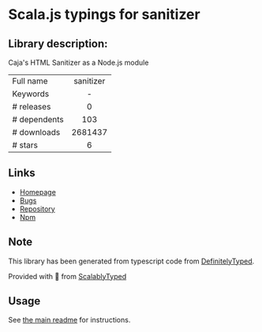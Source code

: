 
# Scala.js typings for sanitizer


## Library description:
Caja's HTML Sanitizer as a Node.js module

|                    |                 |
| ------------------ | :-------------: |
| Full name          | sanitizer |
| Keywords           | - |
| # releases         | 0 |
| # dependents       | 103 |
| # downloads        | 2681437 |
| # stars            | 6 |

## Links
- [Homepage](http://github.com/theSmaw/Caja-HTML-Sanitizer)
- [Bugs](http://github.com/theSmaw/Caja-HTML-Sanitizer/issues)
- [Repository](https://github.com/theSmaw/Caja-HTML-Sanitizer)
- [Npm](https://www.npmjs.com/package/sanitizer)
    


## Note
This library has been generated from typescript code from [DefinitelyTyped](https://definitelytyped.org).

Provided with :purple_heart: from [ScalablyTyped](https://github.com/oyvindberg/ScalablyTyped)

## Usage
See [the main readme](../../readme.md) for instructions.


